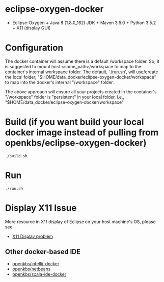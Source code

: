 # eclipse-oxygen-docker

* Eclipse-Oxygen + Java 8 (1.8.0_162) JDK + Maven 3.5.0 + Python 3.5.2 + X11 (display GUI)

# Configuration
The docker container will assume there is a default /workspace folder. So, it is suggested to mount host <some_path>/workspace to map to the container's internal workspace folder. The default, './run.sh', will use/create the local folder, "$HOME/data_docker/eclipse-oxygen-docker/workspace" to map into the docker's internal "/workspace" folder.

The above approach will ensure all your projects created in the container's "/workspace" folder is "persistent" in your local folder, i.e., "$HOME/data_docker/eclipse-oxygen-docker/workspace"


# Build (if you want build your local docker image instead of pulling from openkbs/eclipse-oxygen-docker)
```
./build.sh
```

# Run
```
./run.sh
```

# Display X11 Issue
More resource in X11 display of Eclipse on your host machine's OS, please see
* [X11 Display problem](https://askubuntu.com/questions/871092/failed-to-connect-to-mir-failed-to-connect-to-server-socket-no-such-file-or-di)

## Other docker-based IDE
* [openkbs/intellij-docker](https://hub.docker.com/r/openkbs/intellij-docker/)
* [openkbs/netbeans](https://hub.docker.com/r/openkbs/netbeans/)
* [openkbs/scala-ide-docker](https://hub.docker.com/r/openkbs/scala-ide-docker/)
